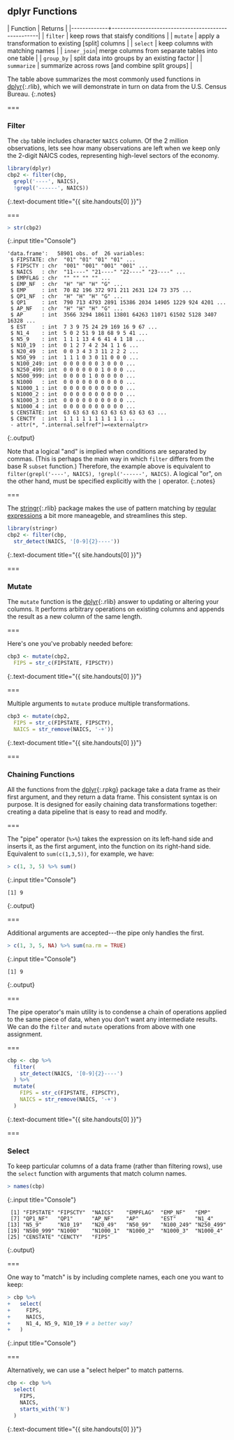 ---
---

## dplyr Functions

| Function    | Returns                                            |
|-------------+----------------------------------------------------|
| `filter`    | keep rows that staisfy conditions                  |
| `mutate`    | apply a transformation to existing [split] columns |
| `select`    | keep columns with matching names                   |
| `inner_join`| merge columns from separate tables into one table  |
| `group_by`  | split data into groups by an existing factor       |
| `summarize` | summarize across rows [and combine split groups]   |

The table above summarizes the most commonly used functions in
[dplyr](){:.rlib}, which we will demonstrate in turn on data from the U.S.
Census Bureau.
{:.notes}

===

### Filter

The `cbp` table includes character `NAICS` column. Of the 2 million
observations, lets see how many observations are left when we keep only the
2-digit NAICS codes, representing high-level sectors of the economy.



~~~r
library(dplyr)
cbp2 <- filter(cbp,
  grepl('----', NAICS),
  !grepl('------', NAICS))
~~~
{:.text-document title="{{ site.handouts[0] }}"}


===



~~~r
> str(cbp2)
~~~
{:.input title="Console"}


~~~
'data.frame':	58901 obs. of  26 variables:
 $ FIPSTATE: chr  "01" "01" "01" "01" ...
 $ FIPSCTY : chr  "001" "001" "001" "001" ...
 $ NAICS   : chr  "11----" "21----" "22----" "23----" ...
 $ EMPFLAG : chr  "" "" "" "" ...
 $ EMP_NF  : chr  "H" "H" "H" "G" ...
 $ EMP     : int  70 82 196 372 971 211 2631 124 73 375 ...
 $ QP1_NF  : chr  "H" "H" "H" "G" ...
 $ QP1     : int  790 713 4793 2891 15386 2034 14905 1229 924 4201 ...
 $ AP_NF   : chr  "H" "H" "H" "G" ...
 $ AP      : int  3566 3294 18611 13801 64263 11071 61502 5128 3407 16328 ...
 $ EST     : int  7 3 9 75 24 29 169 16 9 67 ...
 $ N1_4    : int  5 0 2 51 9 18 68 9 5 41 ...
 $ N5_9    : int  1 1 1 13 4 6 41 4 1 18 ...
 $ N10_19  : int  0 1 2 7 4 2 34 1 1 6 ...
 $ N20_49  : int  0 0 3 4 3 3 11 2 2 2 ...
 $ N50_99  : int  1 1 1 0 3 0 11 0 0 0 ...
 $ N100_249: int  0 0 0 0 0 0 3 0 0 0 ...
 $ N250_499: int  0 0 0 0 0 0 1 0 0 0 ...
 $ N500_999: int  0 0 0 0 1 0 0 0 0 0 ...
 $ N1000   : int  0 0 0 0 0 0 0 0 0 0 ...
 $ N1000_1 : int  0 0 0 0 0 0 0 0 0 0 ...
 $ N1000_2 : int  0 0 0 0 0 0 0 0 0 0 ...
 $ N1000_3 : int  0 0 0 0 0 0 0 0 0 0 ...
 $ N1000_4 : int  0 0 0 0 0 0 0 0 0 0 ...
 $ CENSTATE: int  63 63 63 63 63 63 63 63 63 63 ...
 $ CENCTY  : int  1 1 1 1 1 1 1 1 1 1 ...
 - attr(*, ".internal.selfref")=<externalptr> 
~~~
{:.output}


Note that a logical "and" is implied when conditions are separated by commas.
(This is perhaps the main way in which `filter` differs from the base R `subset`
function.) Therefore, the example above is equivalent to `filter(grepl('----',
NAICS), !grepl('------', NAICS)`. A logical "or", on the other hand, must be
specified explicitly with the `|` operator.
{:.notes}

===

The [stringr](){:.rlib} package makes the use of pattern matching by [regular
expressions] a bit more maneageble, and streamlines this step.



~~~r
library(stringr)
cbp2 <- filter(cbp,
  str_detect(NAICS, '[0-9]{2}----'))
~~~
{:.text-document title="{{ site.handouts[0] }}"}


[regular expressions]: https://stringr.tidyverse.org/articles/regular-expressions.html

===

### Mutate

The `mutate` function is the [dplyr](){:.rlib} answer to updating or altering
your columns. It performs arbitrary operations on existing columns and appends
the result as a new column of the same length.

===

Here's one you've probably needed before:



~~~r
cbp3 <- mutate(cbp2,
  FIPS = str_c(FIPSTATE, FIPSCTY))
~~~
{:.text-document title="{{ site.handouts[0] }}"}


===

Multiple arguments to `mutate` produce multiple transformations.



~~~r
cbp3 <- mutate(cbp2,
  FIPS = str_c(FIPSTATE, FIPSCTY),
  NAICS = str_remove(NAICS, '-+'))
~~~
{:.text-document title="{{ site.handouts[0] }}"}


===

### Chaining Functions

All the functions from the [dplyr](){:.rpkg} package take a data frame as their
first argument, and they return a data frame. This consistent syntax is on
purpose. It is designed for easily chaining data transformations together:
creating a data pipeline that is easy to read and modify.

===

The "pipe" operator (`%>%`) takes the expression on its left-hand side and
inserts it, as the first argument, into the function on its right-hand side.
Equivalent to `sum(c(1,3,5))`, for example, we have:



~~~r
> c(1, 3, 5) %>% sum()
~~~
{:.input title="Console"}


~~~
[1] 9
~~~
{:.output}


===

Additional arguments are accepted---the pipe only handles the first.



~~~r
> c(1, 3, 5, NA) %>% sum(na.rm = TRUE)
~~~
{:.input title="Console"}


~~~
[1] 9
~~~
{:.output}


===

The pipe operator's main utility is to condense a chain of operations applied to
the same piece of data, when you don't want any intermediate results. We
can do the `filter` and `mutate` operations from above with one assignment.

===



~~~r
cbp <- cbp %>%
  filter(
    str_detect(NAICS, '[0-9]{2}----')
  ) %>%
  mutate(
    FIPS = str_c(FIPSTATE, FIPSCTY),
    NAICS = str_remove(NAICS, '-+')
  )
~~~
{:.text-document title="{{ site.handouts[0] }}"}


===

### Select

To keep particular columns of a data frame (rather than filtering rows), use
the `select` function with arguments that match column names.



~~~r
> names(cbp)
~~~
{:.input title="Console"}


~~~
 [1] "FIPSTATE" "FIPSCTY"  "NAICS"    "EMPFLAG"  "EMP_NF"   "EMP"     
 [7] "QP1_NF"   "QP1"      "AP_NF"    "AP"       "EST"      "N1_4"    
[13] "N5_9"     "N10_19"   "N20_49"   "N50_99"   "N100_249" "N250_499"
[19] "N500_999" "N1000"    "N1000_1"  "N1000_2"  "N1000_3"  "N1000_4" 
[25] "CENSTATE" "CENCTY"   "FIPS"    
~~~
{:.output}


===

One way to "match" is by including complete names, each one you want to keep:



~~~r
> cbp %>%
+   select(
+     FIPS,
+     NAICS,
+     N1_4, N5_9, N10_19 # a better way?
+   )
~~~
{:.input title="Console"}


===

Alternatively, we can use a "select helper" to match patterns.



~~~r
cbp <- cbp %>%
  select(
    FIPS,
    NAICS,
    starts_with('N')
  )
~~~
{:.text-document title="{{ site.handouts[0] }}"}

